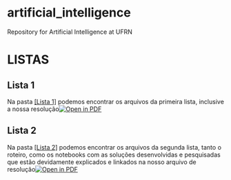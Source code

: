 # artificial_intelligence
Repository for Artificial Intelligence at UFRN
# LISTAS
## Lista 1
Na pasta [[Lista 1]](https://github.com/TeophiloVitor/artificial_intelligence/tree/main/Lista%201) podemos encontrar os arquivos da primeira lista, inclusive a nossa resolução[![Open in PDF](https://img.shields.io/badge/-PDF-EC1C24?style=flat-square&logo=adobeacrobatreader)](https://github.com/TeophiloVitor/artificial_intelligence/blob/main/Lista%201/Lista_01_IA.pdf)
## Lista 2
Na pasta [[Lista 2]](https://github.com/TeophiloVitor/artificial_intelligence/tree/main/Lista%202) podemos encontrar os arquivos da segunda lista, tanto o roteiro, como os notebooks com as soluções desenvolvidas e pesquisadas que estão devidamente explicados e linkados na nosso arquivo de resolução[![Open in PDF](https://img.shields.io/badge/-PDF-EC1C24?style=flat-square&logo=adobeacrobatreader)](https://github.com/TeophiloVitor/artificial_intelligence/blob/main/Lista%202/Lista%20U2%20-%20IA-final.pdf)
